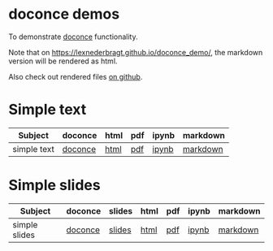 # doconce demos

To demonstrate [doconce](http://hplgit.github.io/doconce/doc/pub/manual/manual.html) functionality.

Note that on <https://lexnederbragt.github.io/doconce_demo/>, the markdown version will be rendered as html.

Also check out rendered files [on github](https://github.com/lexnederbragt/doconce_demo).

# Simple text

|Subject|doconce|html|pdf|ipynb|markdown|
|-------|-------|----|---|-----|--------|
|simple text|[doconce](text1/text1.do.txt)|[html](text1/text1.html)|[pdf](text1/text1.pdf)|[ipynb](text1/text1.ipynb)|[markdown](text1/text1.md)|

# Simple slides

|Subject|doconce | slides|html|pdf|ipynb|markdown|
|-------|-------|-------|----|---|-----|--------|
|simple slides|[doconce](text1/text1.do.txt)|[slides](slide1/slide1.slides.html)|[html](text1/text1.html)|[pdf](text1/text1.pdf)|[ipynb](text1/text1.ipynb)|[markdown](text1/text1.md)|
